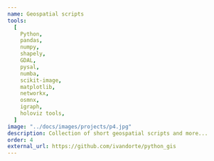 ```yaml
---
name: Geospatial scripts
tools:
  [
    Python,
    pandas,
    numpy,
    shapely,
    GDAL,
    pysal,
    numba,
    scikit-image,
    matplotlib,
    networkx,
    osmnx,
    igraph,
    holoviz tools,
  ]
image: "../docs/images/projects/p4.jpg"
description: Collection of short geospatial scripts and more...
order: 4
external_url: https://github.com/ivandorte/python_gis
---
```

